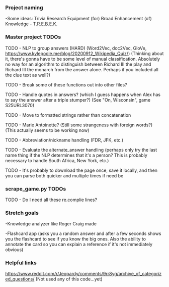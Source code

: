 ### Project naming
-Some ideas: Trivia Research Equipment (for) Broad Enhancement (of) Knowledge - T.R.E.B.E.K.

### Master project TODOs
TODO - NLP to group answers (HARD) (Word2Vec, doc2Vec, GloVe, https://www.kylepoole.me/blog/20200912_Wikipedia_Quiz/) (Thinking about it, there's gonna have to be some level of manual classification.  Absolutely no way for an algorithm to distinguish between Richard III the play and Richard III the monarch from the answer alone.  Perhaps if you included all the clue text as well?)

TODO - Break some of these functions out into other files?

TODO - Handle quotes in answers? (which I guess happens when Alex has to say the answer after a triple stumper?) (See "On, Wisconsin", game S25URL3070)

TODO - Move to formatted strings rather than concatenation

TODO - Marie Antoinette? (Still some strangeness with foreign words?) (This actually seems to be working now)

TODO - Abbreviation/nickname handling (FDR, JFK, etc.)

TODO - Evaluate the alternate_answer handling (perhaps only try the last name thing if the NLP determines that it's a person?  This is probably necessary to handle South Africa, New York, etc.)

TODO - It's probably to download the page once, save it locally, and then you can parse both quicker and multiple times if need be

### scrape_game.py TODOs
TODO - Do I need all these re.complie lines?

### Stretch goals
-Knowledge analyzer like Roger Craig made

-Flashcard app (asks you a random answer and after a few seconds shows you the flashcard to see if you know the big ones.  Also the ability to annotate the card so you can explain a reference if it's not immediately obvious)

### Helpful links
https://www.reddit.com/r/Jeopardy/comments/9rr8yg/archive_of_categorized_questions/ (Not used any of this code...yet)